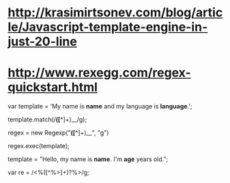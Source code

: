 # http://krasimirtsonev.com/blog/article/Javascript-template-engine-in-just-20-line

# http://www.rexegg.com/regex-quickstart.html


var template = 'My name is __name__ and my language is __language__.';

template.match(/__([^__]+)__/g);

regex = new Regexp("__([^__]+)__", "g")

regex.exec(template);



template = "Hello, my name is __name__. I\'m __age__ years old.";

var re = /<%([^%>]+)?%>/g;


